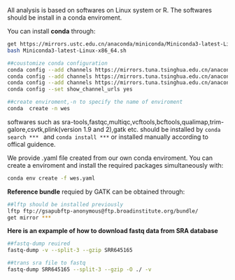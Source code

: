 All analysis is based on softwares on Linux system or R.
The softwares should be install in a conda enviroment.


You can install **conda** through:
```sh
get https://mirrors.ustc.edu.cn/anaconda/miniconda/Miniconda3-latest-Linux-x86_64.sh
bash Miniconda3-latest-Linux-x86_64.sh

##coustomize conda configuration
conda config --add channels https://mirrors.tuna.tsinghua.edu.cn/anaconda/pkgs/free
conda config --add channels https://mirrors.tuna.tsinghua.edu.cn/anaconda/cloud/conda-forge
conda config --add channels https://mirrors.tuna.tsinghua.edu.cn/anaconda/cloud/bioconda
conda config --set show_channel_urls yes

##create enviroment,-n to specify the name of enviroment
conda  create -n wes
```

softwares such as  sra-tools,fastqc,multiqc,vcftools,bcftools,qualimap,trim-galore,csvtk,plink(version 1.9 and 2),gatk etc. should be installed by `conda search *** ` and `conda install ***` or installed manually according to offical guidence.

We provide .yaml file created from our own conda enviroment. You can create a enviroment and install the required packages simultaneously with:
```sh
conda env create -f wes.yaml
```




**Reference bundle** requied by GATK can be obtained through:
```sh
##lftp should be installed previously
lftp ftp://gsapubftp-anonymous@ftp.broadinstitute.org/bundle/
get mirror ***
```

**Here is an expample of how to download fastq data from SRA database**
 ```sh
 ##fastq-dump reuired
 fastq-dump -v --split-3 --gzip SRR645165

 ##trans sra file to fastq
 fastq-dump SRR645165 --split-3 --gzip -O ./ -v
 ```
